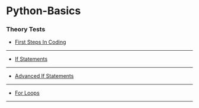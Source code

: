 # Python-Basics

### Theory Tests

- [First Steps In Coding](https://forms.gle/4AWEhqwcWYCz6m24A)

---

- [If Statements](https://forms.gle/Bc91id6HnSLG6hvK6)

---

- [Advanced If Statements](https://forms.gle/CWRK9h1hgN8REhMJ7)

---

- [For Loops](https://forms.gle/ntbNTHEjQ4UcRE8j6)

---
